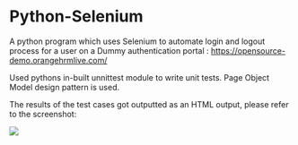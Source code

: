 # Python-Selenium

A python program which uses Selenium to automate login and logout process for a user on a Dummy authentication portal : https://opensource-demo.orangehrmlive.com/

Used pythons in-built unnittest module to write unit tests. Page Object Model design pattern is used. 

The results of the test cases got outputted as an HTML output, please refer to the screenshot:


![](Screenshots/Test_Result.png)
